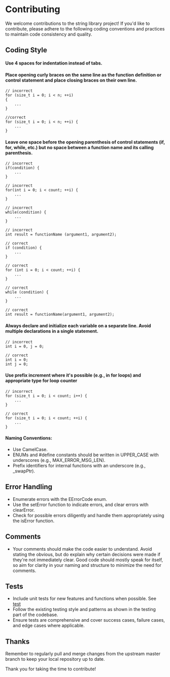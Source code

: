 # Contributing

We welcome contributions to the string library project! If you'd like to contribute, please adhere to the following coding conventions and practices to maintain code consistency and quality.

## Coding Style

  #### Use 4 spaces for indentation instead of tabs.
  #### Place opening curly braces on the same line as the function definition or control statement and place closing braces on their own line.
  ```
  // incorrect
  for (size_t i = 0; i < n; ++i)
  {
      ...
  }
  ```
  ```
  //correct
  for (size_t i = 0; i < n; ++i) {
      ...
  }
  ```
  
  #### Leave one space before the opening parenthesis of control statements (if, for, while, etc.) but no space between a function name and its calling parenthesis.

  ```
  // incorrect
  if(condition) {
      ...
  }

  // incorrect
  for(int i = 0; i < count; ++i) {
      ...
  }
  
  // incorrect
  while(condition) {
      ...
  }
  
  // incorrect
  int result = functionName (argument1, argument2);
  ```
  ```
  // correct
  if (condition) {
      ...
  }

  // correct
  for (int i = 0; i < count; ++i) {
      ...
  }

  // correct
  while (condition) {
      ...
  }

  // correct
  int result = functionName(argument1, argument2);
  ```

  #### Always declare and initialize each variable on a separate line. Avoid multiple declarations in a single statement.
  
  ```
  // incorrect
  int i = 0, j = 0;
  
  // correct
  int i = 0;
  int j = 0;
  ```

  #### Use prefix increment where it's possible (e.g., in for loops) and appropriate type for loop counter

  ```
  // incorrect
  for (size_t i = 0; i < count; i++) {
      ...
  }
  ```
  ```
  // correct
  for (size_t i = 0; i < count; ++i) {
      ...
  }
  ```
  #### Naming Conventions:
  - Use CamelCase.
  - ENUMs and #define constants should be written in UPPER_CASE with underscores (e.g., MAX_ERROR_MSG_LEN).
  - Prefix identifiers for internal functions with an underscore (e.g., _swapPtr).

## Error Handling

- Enumerate errors with the EErrorCode enum.
- Use the setError function to indicate errors, and clear errors with clearError.
- Check for possible errors diligently and handle them appropriately using the isError function.

## Comments

- Your comments should make the code easier to understand. Avoid stating the obvious, but do explain why certain decisions were made if they're not immediately clear. Good code should mostly speak for itself, so aim for clarity in your naming and structure to minimize the need for comments.

## Tests

- Include unit tests for new features and functions when possible. See [test](https://github.com/Tnirpps/cstring/blob/main/tests/main.c)
- Follow the existing testing style and patterns as shown in the testing part of the codebase.
- Ensure tests are comprehensive and cover success cases, failure cases, and edge cases where applicable.

## Thanks 

Remember to regularly pull and merge changes from the upstream master branch to keep your local repository up to date.

Thank you for taking the time to contribute!
